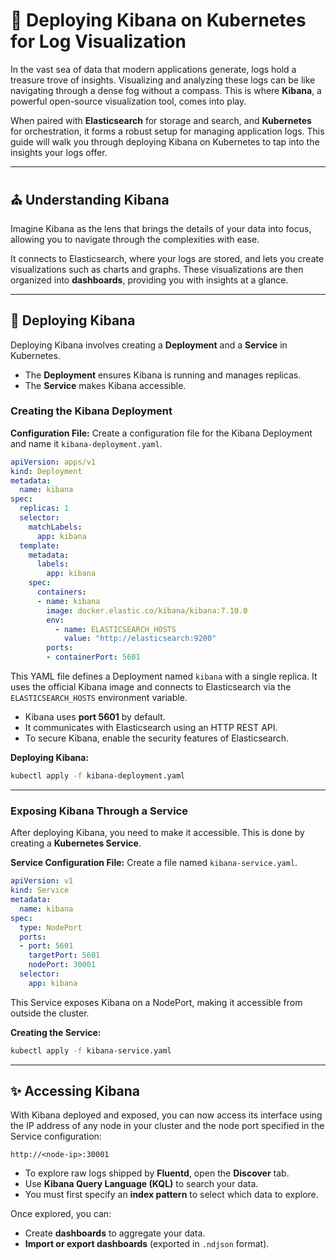 # 📜 Deploying Kibana on Kubernetes for Log Visualization

In the vast sea of data that modern applications generate, logs hold a treasure trove of insights. Visualizing and analyzing these logs can be like navigating through a dense fog without a compass. This is where **Kibana**, a powerful open-source visualization tool, comes into play.  

When paired with **Elasticsearch** for storage and search, and **Kubernetes** for orchestration, it forms a robust setup for managing application logs. This guide will walk you through deploying Kibana on Kubernetes to tap into the insights your logs offer.

---

## ⛪ Understanding Kibana

Imagine Kibana as the lens that brings the details of your data into focus, allowing you to navigate through the complexities with ease.  

It connects to Elasticsearch, where your logs are stored, and lets you create visualizations such as charts and graphs. These visualizations are then organized into **dashboards**, providing you with insights at a glance.

---

## 🚀 Deploying Kibana

Deploying Kibana involves creating a **Deployment** and a **Service** in Kubernetes.  

- The **Deployment** ensures Kibana is running and manages replicas.  
- The **Service** makes Kibana accessible.

### Creating the Kibana Deployment

**Configuration File:** Create a configuration file for the Kibana Deployment and name it `kibana-deployment.yaml`.

```yaml
apiVersion: apps/v1
kind: Deployment
metadata:
  name: kibana
spec:
  replicas: 1
  selector:
    matchLabels:
      app: kibana
  template:
    metadata:
      labels:
        app: kibana
    spec:
      containers:
      - name: kibana
        image: docker.elastic.co/kibana/kibana:7.10.0
        env:
          - name: ELASTICSEARCH_HOSTS
            value: "http://elasticsearch:9200"
        ports:
        - containerPort: 5601
````

This YAML file defines a Deployment named `kibana` with a single replica.
It uses the official Kibana image and connects to Elasticsearch via the `ELASTICSEARCH_HOSTS` environment variable.

* Kibana uses **port 5601** by default.
* It communicates with Elasticsearch using an HTTP REST API.
* To secure Kibana, enable the security features of Elasticsearch.

**Deploying Kibana:**

```bash
kubectl apply -f kibana-deployment.yaml
```

---

### Exposing Kibana Through a Service

After deploying Kibana, you need to make it accessible. This is done by creating a **Kubernetes Service**.

**Service Configuration File:** Create a file named `kibana-service.yaml`.

```yaml
apiVersion: v1
kind: Service
metadata:
  name: kibana
spec:
  type: NodePort
  ports:
  - port: 5601
    targetPort: 5601
    nodePort: 30001
  selector:
    app: kibana
```

This Service exposes Kibana on a NodePort, making it accessible from outside the cluster.

**Creating the Service:**

```bash
kubectl apply -f kibana-service.yaml
```

---

## ✨ Accessing Kibana

With Kibana deployed and exposed, you can now access its interface using the IP address of any node in your cluster and the node port specified in the Service configuration:

```
http://<node-ip>:30001
```

* To explore raw logs shipped by **Fluentd**, open the **Discover** tab.
* Use **Kibana Query Language (KQL)** to search your data.
* You must first specify an **index pattern** to select which data to explore.

Once explored, you can:

* Create **dashboards** to aggregate your data.
* **Import or export dashboards** (exported in `.ndjson` format).
